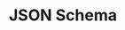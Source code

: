 ---
codehost: https://github.com/https://github.com/json-schema-org
logohandle: json-schema
sort: json-schema
title: JSON Schema
website: http://json-schema.org/
wikipedia: https://en.wikipedia.org/wiki/JSON#JSON_Schema
---